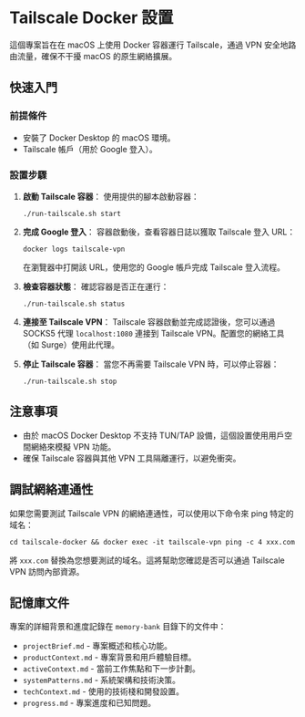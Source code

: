 # Tailscale Docker 設置

這個專案旨在在 macOS 上使用 Docker 容器運行 Tailscale，通過 VPN 安全地路由流量，確保不干擾 macOS 的原生網絡擴展。

## 快速入門

### 前提條件
- 安裝了 Docker Desktop 的 macOS 環境。
- Tailscale 帳戶（用於 Google 登入）。

### 設置步驟
1. **啟動 Tailscale 容器**：
   使用提供的腳本啟動容器：
   ```
   ./run-tailscale.sh start
   ```

2. **完成 Google 登入**：
   容器啟動後，查看容器日誌以獲取 Tailscale 登入 URL：
   ```
   docker logs tailscale-vpn
   ```
   在瀏覽器中打開該 URL，使用您的 Google 帳戶完成 Tailscale 登入流程。

3. **檢查容器狀態**：
   確認容器是否正在運行：
   ```
   ./run-tailscale.sh status
   ```

4. **連接至 Tailscale VPN**：
   Tailscale 容器啟動並完成認證後，您可以通過 SOCKS5 代理 `localhost:1080` 連接到 Tailscale VPN。配置您的網絡工具（如 Surge）使用此代理。

5. **停止 Tailscale 容器**：
   當您不再需要 Tailscale VPN 時，可以停止容器：
   ```
   ./run-tailscale.sh stop
   ```

## 注意事項
- 由於 macOS Docker Desktop 不支持 TUN/TAP 設備，這個設置使用用戶空間網絡來模擬 VPN 功能。
- 確保 Tailscale 容器與其他 VPN 工具隔離運行，以避免衝突。

## 調試網絡連通性
如果您需要測試 Tailscale VPN 的網絡連通性，可以使用以下命令來 ping 特定的域名：
```
cd tailscale-docker && docker exec -it tailscale-vpn ping -c 4 xxx.com
```
將 `xxx.com` 替換為您想要測試的域名。這將幫助您確認是否可以通過 Tailscale VPN 訪問內部資源。

## 記憶庫文件
專案的詳細背景和進度記錄在 `memory-bank` 目錄下的文件中：
- `projectBrief.md` - 專案概述和核心功能。
- `productContext.md` - 專案背景和用戶體驗目標。
- `activeContext.md` - 當前工作焦點和下一步計劃。
- `systemPatterns.md` - 系統架構和技術決策。
- `techContext.md` - 使用的技術棧和開發設置。
- `progress.md` - 專案進度和已知問題。
